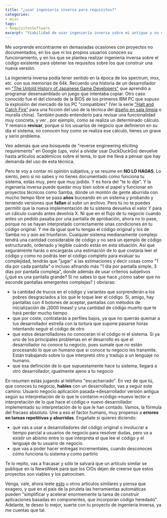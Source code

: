 ```yaml
---
title: "¿usar ingeniería inversa para requisitos?"
categories:
- misc
tags:
- RequisitosSoftware
excerpt: "Viabilidad de usar ingeniería inversa sobre mi antiguo y no documentado sistema para obtener los requisitos para construir uno nuevo"
---
```


Me sorprende encontrarme en demasiadas ocasiones con proyectos no documentados, en los que ni los propios usuarios conocen su funcionamiento, y en los que se plantea realizar ingeniería inversa sobre el código existente para obtener los requisitos sobre los que construir una nueva versión.

La ingeniería inversa podía tener sentido en la época de los spectrum, msx, etc. con sus memorias de 64k. Recuerdo una historia de un desarrollador en ["The Untold History of Japanese Game Developers"](https://www.amazon.es/gp/aw/d/0992926025/ref=pd_aw_sbs_14_1?ie=UTF8&psc=1&refRID=MGAVC109BVDDMGPRFT9E) que aprendió a programar desensamblado un juego que intentaba copiar. 
Otro caso conocido fue el del clonado de la BIOS de los primeros IBM PC que supuso la explosión del mercado de los PC "compatibles" (Ver la serie ["Halt and Catch Fire"](http://m.imdb.com/title/tt2543312/) para una ficción del uso de la técnica del [diseño en sala limpia](https://es.m.wikipedia.org/wiki/Diseño_en_sala_limpia) o muralla china).
También puedo entenderlo para revisar una funcionalidad muy concreta, y ver , por ejemplo, como se realiza un determinado cálculo. Y remarco **revisar**, porque si los usuarios de negocio que definieron en su día el sistema, no conocen hoy como se realiza ese cálculo, tienes un grave y serio problema.

Veo además que una búsqueda de "reverse engineering eliciting requirements" en Google (ups, volví a olvidar usar DuckDuckGo) devuelve hasta artículos académicos sobre el tema, lo que me lleva a pensar que hay demanda del uso de esta técnica. 

Pero te voy a contar mi opinión subjetiva, y se resume en **NO LO HAGAS**. Lo siento, pero si no sabes y no tienes documentado como funciona tu sistema, estás muy, pero que muy jodido. Y es hora del "te lo dije". Y la ingeniería inversa puede quedar muy bien sobre el papel y funcionar en proyectos técnicos como Samba, dónde un montón de gente aburrida con mucho tiempo libre se pasa **años** buceando en un sistema y probando y teniendo versiones que **fallan** al subir un archivo. Pero tú no te puedes permitir que la nueva implementación de tu sistema devuelva el valor Y para un cálculo cuando antes devolvía X. Ni que en el flujo de tu negocio cuando antes un pedido pasaba por una pantalla de aprobación, ahora no lo pase, porque no se hayan interpretado correctamente unas condiciones en tu código original. Y me da igual que tu tengas el código original y los de Samba no y aún así triunfaron. Cualquier sistema medianamente complejo tendrá una cantidad considerable de código y no será un ejemplo de código estructurado, ordenado y legible cuándo estás en esta situación. 
Así que seguramente harás o encargarás una estimación de lo que costaría leer el código y como no podrás leer el código completo para evaluar su complejidad, tendrás que "jugar" a las estimaciones y decir cosas como "1 día por cada pantalla" o incluso afinando más "1 día por pantalla simple, 3 días por pantalla compleja", donde además de usar criterios subjetivos (¿qué es una pantalla grande? Si no sabes lo que hace ¿cómo saber que no esconde pantallas emergentes complejas? ) obviaras:

* la cantidad de trucos en el código y variantes que sorprenderán a los pobres desgraciados a los que le toque leer el código. Si, amigo, hay pantallas con 4 botones de aceptar, pantallas con métodos de inicialización de ¡3000 líneas! y una cantidad de código muerto que te hará perder mucho tiempo
* que por coste, contratarás a perfiles bajos, ya que no querrás quemar a tus desarrollador estrella con la tortura que supone pasarse horas intentando seguir el código de otro
* que estos desarrolladores no conocerán ni el código ni el sistema. Si ya uno de los principales problemas en el desarrollo es que el desarrollador no conoce tu negocio, pues sumale que no están procesando lo que un humano que si conoce tu negocio les transmite. Están trabajando sobre lo que interpretó otro y tradujo a un lenguaje no humano.
* que esa definición de lo que supuestamente hace tu sistema, llegará a otro desarrollador, igualmente ajeno a tu negocio

En resumen estás jugando al teléfono "escacharrado". En vez de que tú, que conoces tu negocio, **hables** con un desarrollador, vas a seguir este camino: Usuario negocio aplicación pasada->desarrollador versión antigua según su interpretación de lo que le contaron->código->nuevo lector e interpretación de lo que hace el código-> nuevo desarrollador implementado su interpretación de lo que le han contado. Vamos, la fórmula del fracaso absoluto. Une a eso el factor humano, muy propenso a **errores en tareas repetitivas y aburridas**. Engañate si quieres diciendo:
- que vas a usar a desarrolladores del código original o involucrar a tiempo parcial a usuarios de negocio para resolver dudas, pero va a existir un abismo entre lo que interpreta el que lee el código y el lenguaje de tu usuario de negocio.
- que vas a poder hacer entregas incrementales, cuando desconoces cómo funciona tu sistema y como partirlo

Te lo repito, vas a fracasar y sólo te salvará que un artículo similar se publique en la NewsWeek para que los CIOs dejen de creerse que estos proyectos son viables y los patrocinen.

Venga, vale, ahora leete [esto](http://casos-ingenieria-inversa.blogspot.com.es/2012/04/caso-final-de-analisis-ingenieria.html) u otros artículos similares y piensa que exagero, y que en el país de la piruleta las herramientas automáticas pueden "simplificar y acelerar enormemente la tarea de construir aplicaciones basadas en componentes, que incorporan código heredado". Adelante, te deseo lo mejor, suerte con tu proyecto de ingenieria inversa, ya me cuentas que tal.
